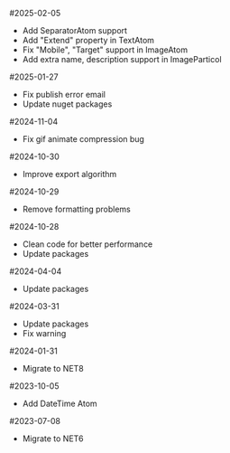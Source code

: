 #2025-02-05
- Add SeparatorAtom support
- Add "Extend" property in TextAtom
- Fix "Mobile", "Target" support in ImageAtom
- Add extra name, description support in ImageParticol 

#2025-01-27
- Fix publish error email
- Update nuget packages

#2024-11-04
- Fix gif animate compression bug

#2024-10-30
- Improve export algorithm

#2024-10-29
- Remove formatting problems

#2024-10-28
- Clean code for better performance
- Update packages

#2024-04-04
- Update packages

#2024-03-31
- Update packages
- Fix warning

#2024-01-31
- Migrate to NET8

#2023-10-05
- Add DateTime Atom

#2023-07-08
- Migrate to NET6
